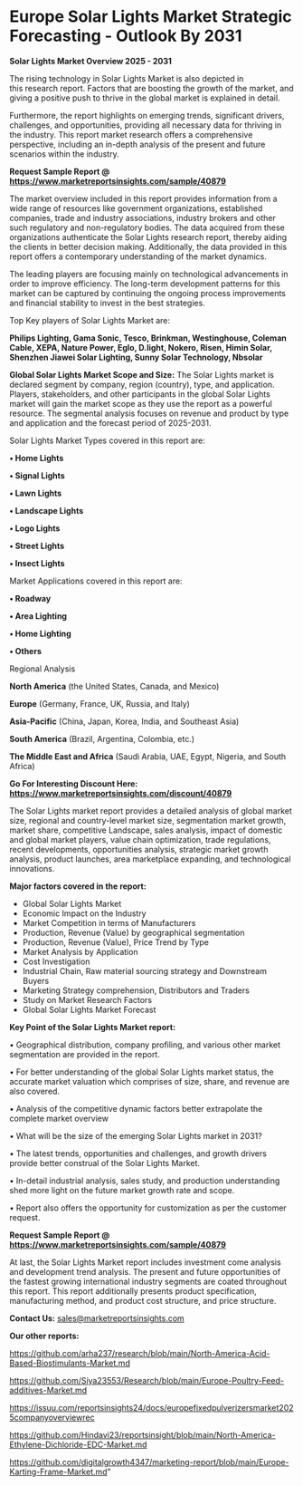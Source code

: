 # Europe Solar Lights Market Strategic Forecasting - Outlook By 2031

<Strong> Solar Lights Market Overview 2025 - 2031</strong>

The rising technology in Solar Lights Market is also depicted in this research report. Factors that are boosting the growth of the market, and giving a positive push to thrive in the global market is explained in detail.

Furthermore, the report highlights on emerging trends, significant drivers, challenges, and opportunities, providing all necessary data for thriving in the industry. This report market research offers a comprehensive perspective, including an in-depth analysis of the present and future scenarios within the industry.

<strong>Request Sample Report @ <a href=https://www.marketreportsinsights.com/sample/40879>https://www.marketreportsinsights.com/sample/40879</a></strong>

The market overview included in this report provides information from a wide range of resources like government organizations, established companies, trade and industry associations, industry brokers and other such regulatory and non-regulatory bodies. The data acquired from these organizations authenticate the Solar Lights research report, thereby aiding the clients in better decision making. Additionally, the data provided in this report offers a contemporary understanding of the market dynamics.

The leading players are focusing mainly on technological advancements in order to improve efficiency. The long-term development patterns for this market can be captured by continuing the ongoing process improvements and financial stability to invest in the best strategies.

Top Key players of Solar Lights Market are:

<strong>Philips Lighting, Gama Sonic, Tesco, Brinkman, Westinghouse, Coleman Cable, XEPA, Nature Power, Eglo, D.light, Nokero, Risen, Himin Solar, Shenzhen Jiawei Solar Lighting, Sunny Solar Technology, Nbsolar</strong>

<strong><b>Global Solar Lights Market Scope and Size:</b></strong>
The Solar Lights market is declared segment by company, region (country), type, and application. Players, stakeholders, and other participants in the global Solar Lights market will gain the market scope as they use the report as a powerful resource. The segmental analysis focuses on revenue and product by type and application and the forecast period of 2025-2031.

Solar Lights Market Types covered in this report are:

<strong>•  Home Lights

•  Signal Lights

•  Lawn Lights

•  Landscape Lights

•  Logo Lights

•  Street Lights

•  Insect Lights</strong>

Market Applications covered in this report are:

<strong>•  Roadway

•  Area Lighting

•  Home Lighting

•  Others</strong> 

Regional Analysis

<strong>North America</strong> (the United States, Canada, and Mexico)

<strong>Europe</strong> (Germany, France, UK, Russia, and Italy)

<strong>Asia-Pacific</strong> (China, Japan, Korea, India, and Southeast Asia)

<strong>South America</strong> (Brazil, Argentina, Colombia, etc.)

<strong>The Middle East and Africa</strong> (Saudi Arabia, UAE, Egypt, Nigeria, and South Africa)

<strong>Go For Interesting Discount Here: <a href=https://www.marketreportsinsights.com/discount/40879>https://www.marketreportsinsights.com/discount/40879</a></strong>

The Solar Lights market report provides a detailed analysis of global market size, regional and country-level market size, segmentation market growth, market share, competitive Landscape, sales analysis, impact of domestic and global market players, value chain optimization, trade regulations, recent developments, opportunities analysis, strategic market growth analysis, product launches, area marketplace expanding, and technological innovations.

<strong><b>Major factors covered in the report:</b></strong>
<ul>
  <li>Global Solar Lights Market </li>
  <li>Economic Impact on the Industry</li>
  <li>Market Competition in terms of Manufacturers</li>
  <li>Production, Revenue (Value) by geographical segmentation</li>
  <li>Production, Revenue (Value), Price Trend by Type</li>
  <li>Market Analysis by Application</li>
  <li>Cost Investigation</li>
  <li>Industrial Chain, Raw material sourcing strategy and Downstream Buyers</li>
  <li>Marketing Strategy comprehension, Distributors and Traders</li>
  <li>Study on Market Research Factors</li>
  <li>Global Solar Lights Market Forecast</li>
</ul>

<strong><b>Key Point of the Solar Lights Market report:</b></strong>

• Geographical distribution, company profiling, and various other market segmentation are provided in the report.

• For better understanding of the global Solar Lights market status, the accurate market valuation which comprises of size, share, and revenue are also covered.

• Analysis of the competitive dynamic factors better extrapolate the complete market overview

• What will be the size of the emerging Solar Lights market in 2031?

• The latest trends, opportunities and challenges, and growth drivers provide better construal of the Solar Lights Market.

• In-detail industrial analysis, sales study, and production understanding shed more light on the future market growth rate and scope.

• Report also offers the opportunity for customization as per the customer request.

<strong>Request Sample Report @ <a href=https://www.marketreportsinsights.com/sample/40879>https://www.marketreportsinsights.com/sample/40879</a></strong>

At last, the Solar Lights Market report includes investment come analysis and development trend analysis. The present and future opportunities of the fastest growing international industry segments are coated throughout this report. This report additionally presents product specification, manufacturing method, and product cost structure, and price structure.

<strong>Contact Us:</strong>
sales@marketreportsinsights.com

<strong>Our other reports:</strong>

<a href=https://github.com/arha237/research/blob/main/North-America-Acid-Based-Biostimulants-Market.md>https://github.com/arha237/research/blob/main/North-America-Acid-Based-Biostimulants-Market.md</a>

<a href=https://github.com/Siya23553/Research/blob/main/Europe-Poultry-Feed-additives-Market.md>https://github.com/Siya23553/Research/blob/main/Europe-Poultry-Feed-additives-Market.md</a>

<a href=https://issuu.com/reportsinsights24/docs/europefixedpulverizersmarket2025companyoverviewrec>https://issuu.com/reportsinsights24/docs/europefixedpulverizersmarket2025companyoverviewrec</a>

<a href=https://github.com/Hindavi23/reportsinsight/blob/main/North-America-Ethylene-Dichloride-EDC-Market.md>https://github.com/Hindavi23/reportsinsight/blob/main/North-America-Ethylene-Dichloride-EDC-Market.md</a>

<a href=https://github.com/digitalgrowth4347/marketing-report/blob/main/Europe-Karting-Frame-Market.md>https://github.com/digitalgrowth4347/marketing-report/blob/main/Europe-Karting-Frame-Market.md</a>"
